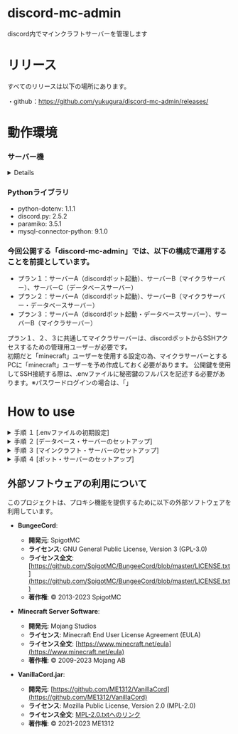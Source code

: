# discord-mc-admin
discord内でマインクラフトサーバーを管理します

# リリース
すべてのリリースは以下の場所にあります。

・github：https://github.com/yukugura/discord-mc-admin/releases/

# 動作環境
### サーバー機

<details>  
    
- マイクラ鯖
    -    OS：Ubuntu 24.04.2 LTS
    -    CPU：16c
    -    RAM：16GB
    -    USER：minecraft
- Discordボット鯖
    -    OS：Ubuntu 24.04.2 LTS
    -    CPU：4c
    -    RAM：4GB
    -    USER：任意
- DB鯖
    -    OS：Ubuntu 24.04.2 LTS
    -    CPU：4c
    -    RAM：4GB
    -    USER：任意
</details>



### Pythonライブラリ
-   python-dotenv: 1.1.1
-   discord.py: 2.5.2
-   paramiko: 3.5.1
-   mysql-connector-python: 9.1.0

### 今回公開する「discord-mc-admin」では、以下の構成で運用することを前提としています。
-   プラン１：サーバーA（discordボット起動）、サーバーB（マイクラサーバー）、サーバーC（データベースサーバー）
-   プラン２：サーバーA（discordボット起動）、サーバーB（マイクラサーバー・データベースサーバー）
-   プラン３：サーバーA（discordボット起動・データベースサーバー）、サーバーB（マイクラサーバー）

プラン１、２、３に共通してマイクラサーバーは、discordボットからSSHアクセスするための管理用ユーザーが必要です。  
初期だと「minecraft」ユーザーを使用する設定の為、マイクラサーバーとするPCに「minecraft」ユーザーを予め作成しておく必要があります。
公開鍵を使用してSSH接続する際は、.envファイルに秘密鍵のフルパスを記述する必要があります。※パスワードログインの場合は、「」

# How to use

<details>
<summary>手順 １ [.envファイルの初期設定]</summary>
プロジェクトを実行するには、環境変数の設定が必要です。`.env.sample`ファイルをコピーし、`.env`という名前で保存してください。  

`DISCORD_BOT_TOKEN="TOKEN-HERE"`  
Discord-Developper-Portalから取得したBotのトークンを `TOKEN-HERE` に貼り付けてください。

`DOMAIN_NAME="example.com"`  
運用するドメインを指定してください。BOTの動作に直接関与するものではありませんが、サーバー作成後にBOTからユーザーへ返信されるメッセージにここで指定したドメインに生成したサーバーのサブドメインを合わせて通知するようになっています。

`ADMIN_KEY="password"`  
/admin コマンドを入力すると、ADMINキー入力モーダルが表示され、ここで設定した値と検証を行うようになっています。

`PREMIUM_KEY="password"`  
/premium コマンドを入力すると、PREMIUMキー入力モーダルが表示され、ここで設定した値と検証を行うようになっています。

`SV_MAX_PORT="25510"`  
`SV_MIN_PORT="25501"`
作成したサーバーが使用するポート番号の範囲になります。ここで指定する範囲にあるポート番号の数がBOT全体で立てることのできるサーバー数の最大値になっています。

`DB_HOST="192.168.xxx.xxx"`  
`DB_NAME="mc_admin_db"`  
`DB_PORT="3306"`  
`DB_USER="minecraft"`  
`DB_PASS="Xcpw3GTBRJQqjeb2"`  
ボットが利用するDBの接続先情報を記載します。ここ（DB_NAME, DB_PORT, DB_USER, DB_PASS）を変更した場合は、[db-server-setup.sh](https://raw.githubusercontent.com/yukugura/discord-mc-admin/refs/heads/main/setup-script/db-server-setup.sh) の設定情報を変更する必要があります。

`SSH_HOST="192.168.xxx.xxx"`  
`SSH_PORT="22"`  
`SSH_USER="minecraft"`  
`SSH_PASS="password"`  
`SSH_KEY_PATH="/home/you/private-key"`  
実際にマインクラフトサーバーを稼働させるサーバーへSSH接続するための情報を記載します。  ここ（SSH_USER）を変更した場合は、[mc-server-setup.sh](https://raw.githubusercontent.com/yukugura/discord-mc-admin/refs/heads/main/setup-script/mc-server-setup.sh) の設定情報を変更する必要があります。

`TIMEOUT_SEC="120"`  
/create や /delete などのユーザーが使用するコマンドのタイムアウト時間を一括で設定します。    
</details> 



<details>
<summary>手順 ２ [データベース・サーバーのセットアップ]</summary>  
    
DBサーバーを構築するセットアップスクリプト db-server-setup.sh を wget 等でリポジトリからダウンロードします。  
```
wget https://raw.githubusercontent.com/yukugura/discord-mc-admin/refs/heads/main/setup-script/db-server-setup.sh
```
ダウンロードしたスクリプトの設定情報を変更する場合はこの段階で編集します。
chmod で実行権限を付与します。
```
chmod +x db-server-setup.sh
```
スクリプトの実行には、sudo をつけ root ユーザーで実行します。
```
sudo ./db-server-setup.sh
```
スクリプトの途中で外部からDBサーバーにアクセスするかどうかを問われます。DiscordボットとDBサーバーが別の場合、外部アクセスの設定が必要になります。「y」を入力して処理を進めてください。  
`[Q/A ] DBに外部からアクセスを許可しますか？ (y/N): `  
</details>



<details>
<summary>手順 ３ [マインクラフト・サーバーのセットアップ]</summary>
    
実際にマインクラフトサーバーが稼働するサーバーのセットアップスクリプト mc-server-setup.sh を wget 等でリポジトリからダウンロードします。  
```
wget https://raw.githubusercontent.com/yukugura/discord-mc-admin/refs/heads/main/setup-script/mc-server-setup.sh
```
ダウンロードしたスクリプトの設定情報を変更する場合はこの段階で編集します。
chmod で実行権限を付与します。
```
chmod +x mc-server-setup.sh
```
スクリプトの実行には、sudo をつけ root ユーザーで実行します。
```
sudo ./mc-server-setup.sh
```
スクリプトの途中で minecraftユーザーが実行している環境に居ない場合、作成するか別の管理ユーザーを指定するかを聞かれます。  
`[Q/A ] ユーザー ${MC_USER} を作成しますか？ (y/N): `  

もし別のユーザーを管理用ユーザーとして指定する場合、.envファイルに設定したSSH情報の各種設定項目を変更する必要があります。  
`[Q/A ] 代わりに、どの既存sudoユーザーを管理用に使用しますか？：`
</details>



<details>
<summary>手順 ４ [ボット・サーバーのセットアップ]</summary>

Pythonインストール後、ライブラリをインストールします。仮想環境での運用をおすすめします。  
```
pip install python-dotenv
```  
```
pip install discord.py
```  
```
pip install paramiko
```  
```
pip install mysql-connector-python
```  

その後、 discord-mc-admin.py を実行してください。
</details>


## 外部ソフトウェアの利用について

このプロジェクトは、プロキシ機能を提供するために以下の外部ソフトウェアを利用しています。
-   **BungeeCord**:
    -   **開発元**: SpigotMC
    -   **ライセンス**: GNU General Public License, Version 3 (GPL-3.0)
    -   **ライセンス全文**: [https://github.com/SpigotMC/BungeeCord/blob/master/LICENSE.txt](https://github.com/SpigotMC/BungeeCord/blob/master/LICENSE.txt)
    -   **著作権**: © 2013-2023 SpigotMC

-   **Minecraft Server Software**:
    -   **開発元**: Mojang Studios
    -   **ライセンス**: Minecraft End User License Agreement (EULA)
    -   **ライセンス全文**: [https://www.minecraft.net/eula](https://www.minecraft.net/eula)
    -   **著作権**: © 2009-2023 Mojang AB

-   **VanillaCord.jar**:
    -   **開発元**: [https://github.com/ME1312/VanillaCord](https://github.com/ME1312/VanillaCord)
    -   **ライセンス**: Mozilla Public License, Version 2.0 (MPL-2.0)
    -   **ライセンス全文**: [MPL-2.0.txtへのリンク](https://raw.githubusercontent.com/yukugura/discord-mc-admin/refs/heads/main/assets/MPL-2.0.txt)
    -   **著作権**: © 2021-2023 ME1312
